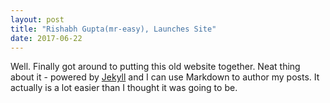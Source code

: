 ```yaml
---
layout: post
title: "Rishabh Gupta(mr-easy), Launches Site"
date: 2017-06-22
---
```


Well. Finally got around to putting this old website together. Neat thing about it - powered by [Jekyll](http://jekyllrb.com) and I can use Markdown to author my posts. It actually is a lot easier than I thought it was going to be.
